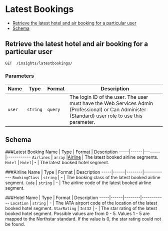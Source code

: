 # Latest Bookings
* [Retrieve the latest hotel and air booking for a particular user](#get)
* [Schema](#schema)

## <a name="get"></a>Retrieve the latest hotel and air booking for a particular user
    GET  /insights/latestbookings/

        
### Parameters
Name | Type | Format | Description
-----|------|--------|------------			
`user`	|	`string`	|	`query`	|	The login ID of the user. The user must have the Web Services Admin (Professional) or Can Administer (Standard) user role to use this parameter.

## <a name="schema"></a>Schema


###<a name="latestbooking"></a>Latest Booking
Name | Type | Format | Description
-----|------|--------|------------
`Airlines`	|	`array`	|[Airline](#airline)	|	The latest booked airline segments.`Hotel`	|	`Hotel`|	-	|	The latest booked hotel segment.
###<a name="airline"></a>Airline
Name | Type | Format | Description
-----|------|--------|------------
`BookingClass`	|	`string`	|	-	|	The booking class of the latest booked airline segment.`Code`	|	`string`	|	-	|	The airline code of the latest booked airline segment.


###<a name="hotel"></a>Hotel
Name | Type | Format | Description
-----|------|--------|------------
`Location`	|	`string`	|	-	|	The IATA airport code of the location of the latest booked hotel segment.`StarRating`	|	`Int32`	|	-	|	The star rating of the latest booked hotel segment. Possible values are from 0 - 5. Values 1 - 5 are mapped to the Northstar standard. If the value is 0, the star rating could not be found.